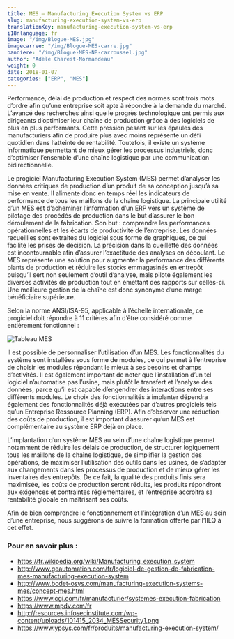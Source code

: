 ```yaml
---
title: MES – Manufacturing Execution System vs ERP
slug: manufacturing-execution-system-vs-erp
translationKey: manufacturing-execution-system-vs-erp
i18nlanguage: fr
image: "/img/Blogue-MES.jpg"
imagecarree: "/img/Blogue-MES-carre.jpg"
banniere: "/img/Blogue-MES-NB-carroussel.jpg"
author: "Adèle Charest-Normandeau"  
weight: 0
date: 2018-01-07
categories: ["ERP", "MES"]
---
```


Performance, délai de production et respect des normes sont trois mots d’ordre afin qu’une entreprise soit apte à répondre à la demande du marché. L’avancé des recherches ainsi que le progrès technologique ont permis aux dirigeants d’optimiser leur chaîne de production grâce à des logiciels de plus en plus performants. Cette pression pesant sur les épaules des manufacturiers afin de produire plus avec moins représente un défi quotidien dans l’atteinte de rentabilité. Toutefois, il existe un système informatique permettant de mieux gérer les processus industriels, donc d’optimiser l’ensemble d’une chaîne logistique par une communication bidirectionnelle.

Le progiciel Manufacturing Execution System (MES) permet d’analyser les données critiques de production d’un produit de sa conception jusqu’à sa mise en vente. Il alimente donc en temps réel les indicateurs de performance de tous les maillons de la chaîne logistique. La principale utilité d’un MES est d’acheminer l’information d’un ERP vers un système de pilotage des procédés de production dans le but d’assurer le bon déroulement de la fabrication. Son but : comprendre les performances opérationnelles et les écarts de productivité de l’entreprise. Les données recueillies sont extraites du logiciel sous forme de graphiques, ce qui facilite les prises de décision. La précision dans la cueillette des données est incontournable afin d’assurer l’exactitude des analyses en découlant. Le MES représente une solution pour augmenter la performance des différents plants de production et réduire les stocks emmagasinés en entrepôt puisqu’il sert non seulement d’outil d’analyse, mais pilote également les diverses activités de production tout en émettant des rapports sur celles-ci. Une meilleure gestion de la chaîne est donc synonyme d’une marge bénéficiaire supérieure. 

Selon la norme ANSI/ISA-95, applicable à l’échelle internationale, ce progiciel doit répondre à 11 critères afin d’être considéré comme entièrement fonctionnel :

![Tableau MES](/img/tableau-MES.png "Tableau MES")

Il est possible de personnaliser l’utilisation d’un MES. Les fonctionnalités du système sont installées sous forme de modules, ce qui permet à l’entreprise de choisir les modules répondant le mieux à ses besoins et champs d’activités. Il est également important de noter que l’installation d’un tel logiciel n’automatise pas l’usine, mais plutôt le transfert et l’analyse des données, parce qu’il est capable d’engendrer des interactions entre ses différents modules. Le choix des fonctionnalités à implanter dépendra également des fonctionnalités déjà exécutées par d’autres progiciels tels qu’un Entreprise Ressource Planning (ERP). Afin d’observer une réduction des coûts de production, il est important d’assurer qu’un MES est complémentaire au système ERP déjà en place. 

L’implantation d’un système MES au sein d’une chaîne logistique permet notamment de réduire les délais de production, de structurer logiquement tous les maillons de la chaîne logistique, de simplifier la gestion des opérations, de maximiser l’utilisation des outils dans les usines, de s’adapter aux changements dans les processus de production et de mieux gérer les inventaires des entrepôts. De ce fait, la qualité des produits finis sera maximisée, les coûts de production seront réduits, les produits répondront aux exigences et contraintes réglementaires, et l’entreprise accroîtra sa rentabilité globale en maîtrisant ses coûts. 

Afin de bien comprendre le fonctionnement et l’intégration d’un MES au sein d’une entreprise, nous suggérons de suivre la formation offerte par l’IILQ à cet effet.

### Pour en savoir plus :

- https://fr.wikipedia.org/wiki/Manufacturing_execution_system
- http://www.geautomation.com/fr/logiciel-de-gestion-de-fabrication-mes-manufacturing-execution-system
- http://www.bodet-osys.com/manufacturing-execution-systems-mes/concept-mes.html
- https://www.cgi.com/fr/manufacturier/systemes-execution-fabrication
- https://www.mpdv.com/fr
- http://resources.infosecinstitute.com/wp-content/uploads/101415_2034_MESSecurity1.png
- https://www.ypsys.com/fr/produits/manufacturing-execution-system/